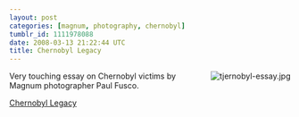 ```yaml
---
layout: post
categories: [magnum, photography, chernobyl]
tumblr_id: 1111978088  
date: 2008-03-13 21:22:44 UTC
title: Chernobyl Legacy
---
```


<a href="http://inmotion.magnumphotos.com/essays/Chernobyl"><img src='/attachments/2008/03/tjernobyl-essay.jpg' alt='tjernobyl-essay.jpg' align="right" /></a>Very touching essay on Chernobyl victims by Magnum photographer Paul Fusco.

<a href="http://inmotion.magnumphotos.com/essays/Chernobyl">Chernobyl Legacy</a>
